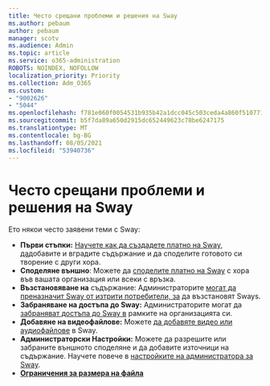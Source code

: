 ```yaml
---
title: Често срещани проблеми и решения на Sway
ms.author: pebaum
author: pebaum
manager: scotv
ms.audience: Admin
ms.topic: article
ms.service: o365-administration
ROBOTS: NOINDEX, NOFOLLOW
localization_priority: Priority
ms.collection: Adm_O365
ms.custom:
- "9002626"
- "5044"
ms.openlocfilehash: f781e060f0054531b935b42a1dcc045c503ceda4a860f510771e6cd01ec4f399
ms.sourcegitcommit: b5f7da89a650d2915dc652449623c78be6247175
ms.translationtype: MT
ms.contentlocale: bg-BG
ms.lasthandoff: 08/05/2021
ms.locfileid: "53940736"
---
```

# <a name="sway-common-issues-and-solutions"></a>Често срещани проблеми и решения на Sway

Ето някои често заявени теми с Sway:

- **Първи стъпки:** [Научете как да създадете платно на Sway, да](https://support.office.com/article/getting-started-with-sway-2076c468-63f4-4a89-ae5f-424796714a8a)добавите и вградите съдържание и да споделите готовото си творение с други хора.
- **Споделяне външно**: Можете да [споделите платно на Sway](https://support.microsoft.com/en-us/office/share-your-sway-1cf853b8-ef7e-46b0-b704-003e58d28998?ui=en-us&rs=en-us&ad=us) с хора във вашата организация или всеки с връзка.
- **Възстановяване на** съдържание: Администраторите [могат да преназначит Sway от изтрити потребители, за](https://support.office.com/article/Reassign-Sways-from-a-deleted-user-account-Admin-Help-9580E618-3C3E-4D28-A6EF-74C00A997248) да възстановят Sways.
- **Забраняване на достъпа до Sway:** Администраторите могат да [забраняват достъпа до Sway в](https://docs.microsoft.com/office365/enterprise/powershell/disable-access-to-sway-with-office-365-powershell) рамките на организацията си.
- **Добавяне на видеофайлове:** Можете [да добавяте видео или аудиофайлове](https://support.office.com/article/Add-video-and-audio-files-into-Sway-d2f14842-e103-49c0-9da2-0fbcfcad381f) в Sway.
- **Администраторски Настройки:** Можете да разрешите или забраните външното споделяне и да добавите източници на съдържание. Научете повече в [настройките на администратора за Sway](https://support.office.com/article/Administrator-settings-for-Sway-d298e79b-b6ab-44c6-9239-aa312f5784d4).
- **[Ограничения за размера на файла](https://support.office.com/article/File-size-limits-in-Sway-4db21bc6-b42b-499f-9272-66e089db109f)**
